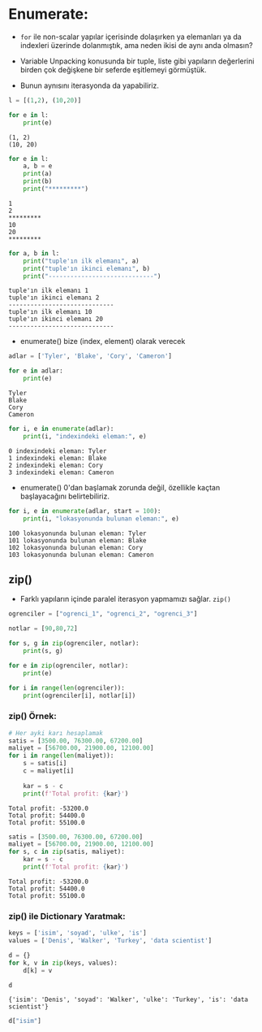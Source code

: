 # Enumerate:

* `for` ile non-scalar yapılar içerisinde dolaşırken ya elemanları ya da indexleri üzerinde dolanmıştık, ama neden ikisi de aynı anda olmasın?

* Variable Unpacking konusunda bir tuple, liste gibi yapıların değerlerini birden çok değişkene bir seferde eşitlemeyi görmüştük.

* Bunun aynısını iterasyonda da yapabiliriz.


```python
l = [(1,2), (10,20)]
```


```python
for e in l:
    print(e)
```

    (1, 2)
    (10, 20)
    


```python
for e in l:
    a, b = e
    print(a)
    print(b)
    print("*********")
```

    1
    2
    *********
    10
    20
    *********
    


```python
for a, b in l:
    print("tuple'ın ilk elemanı", a)
    print("tuple'ın ikinci elemanı", b)
    print("-----------------------------")
```

    tuple'ın ilk elemanı 1
    tuple'ın ikinci elemanı 2
    -----------------------------
    tuple'ın ilk elemanı 10
    tuple'ın ikinci elemanı 20
    -----------------------------
    

* enumerate() bize (index, element) olarak verecek


```python
adlar = ['Tyler', 'Blake', 'Cory', 'Cameron']
```


```python
for e in adlar:
    print(e)
```

    Tyler
    Blake
    Cory
    Cameron
    


```python
for i, e in enumerate(adlar):
    print(i, "indexindeki eleman:", e)
```

    0 indexindeki eleman: Tyler
    1 indexindeki eleman: Blake
    2 indexindeki eleman: Cory
    3 indexindeki eleman: Cameron
    

* enumerate() 0'dan başlamak zorunda değil, özellikle kaçtan başlayacağını belirtebiliriz.


```python
for i, e in enumerate(adlar, start = 100):
    print(i, "lokasyonunda bulunan eleman:", e)
```

    100 lokasyonunda bulunan eleman: Tyler
    101 lokasyonunda bulunan eleman: Blake
    102 lokasyonunda bulunan eleman: Cory
    103 lokasyonunda bulunan eleman: Cameron
    

## zip()

* Farklı yapıların içinde paralel iterasyon yapmamızı sağlar. `zip()`


```python
ogrenciler = ["ogrenci_1", "ogrenci_2", "ogrenci_3"]
```


```python
notlar = [90,80,72]
```


```python
for s, g in zip(ogrenciler, notlar):
    print(s, g)
```


```python
for e in zip(ogrenciler, notlar):
    print(e)
```


```python
for i in range(len(ogrenciler)):
    print(ogrenciler[i], notlar[i])
```

### zip() Örnek:


```python
# Her ayki karı hesaplamak
satis = [3500.00, 76300.00, 67200.00]
maliyet = [56700.00, 21900.00, 12100.00]
for i in range(len(maliyet)):
    s = satis[i]
    c = maliyet[i]
    
    kar = s - c
    print(f'Total profit: {kar}')
```

    Total profit: -53200.0
    Total profit: 54400.0
    Total profit: 55100.0
    


```python
satis = [3500.00, 76300.00, 67200.00]
maliyet = [56700.00, 21900.00, 12100.00]
for s, c in zip(satis, maliyet):
    kar = s - c
    print(f'Total profit: {kar}')
```

    Total profit: -53200.0
    Total profit: 54400.0
    Total profit: 55100.0
    

### zip() ile Dictionary Yaratmak:


```python
keys = ['isim', 'soyad', 'ulke', 'is']
values = ['Denis', 'Walker', 'Turkey', 'data scientist']
```


```python
d = {}
for k, v in zip(keys, values):
    d[k] = v
```


```python
d
```




    {'isim': 'Denis', 'soyad': 'Walker', 'ulke': 'Turkey', 'is': 'data scientist'}




```python
d["isim"]
```
